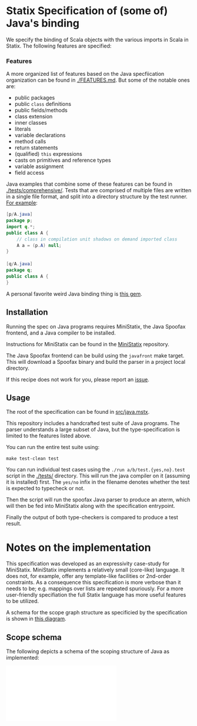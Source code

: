 # Statix Specification of (some of) Java's binding

We specify the binding of Scala objects with the various imports in Scala in Statix.
The following features are specified:

### Features

A more organized list of features based on the Java specfiication organization can be found in [./FEATURES.md](./FEATURES.md).
But some of the notable ones are:
 
- public packages
- public `class` definitions
- public fields/methods
- class extension
- inner classes
- literals
- variable declarations
- method calls
- return statements
- (qualified) `this` expressions
- casts on primitives and reference types
- variable assignment
- field access

Java examples that combine some of these features can be found in [./tests/comprehensive/](./tests/comprehensive). Tests that are comprised of multiple files are written in a single file format, and split into a directory structure by the test runner. [For example](./tests/packages/class-in-compilation-unit-shadows-on-demand-imported-class.yes.test):

```Java
[p/A.java]
package p;
import q.*;
public class A {
    // class in compilation unit shadows on demand imported class
    A a = (p.A) null;
}

[q/A.java]
package q;
public class A {
}
```

A personal favorite weird Java binding thing is [this gem](./tests/classes/inheritance/inheritedshadowself.no.test).

## Installation

Running the spec on Java programs requires MiniStatix, the Java Spoofax frontend, and
a Java compiler to be installed.

Instructions for MiniStatix can be found in the 
[MiniStatix](https://github.com/metaborg/ministatix.hs/) repository.

The Java Spoofax frontend can be build using the `javafront` make target.
This will download a Spoofax binary and build the parser in a project local directory.

If this recipe does not work for you, please report an 
[issue](https://github.com/metaborg/ministatix.hs/issues).
 
## Usage

The root of the specification can be found in [src/java.mstx](./src/java.mstx).

This repository includes a handcrafted test suite of Java programs.
The parser understands a large subset of Java, but the type-specification is limited
to the features listed above.

You can run the entire test suite using:

    make test-clean test

You can run individual test cases using the `./run a/b/test.{yes,no}.test` 
script in the [./tests/](./tests/) directory.
This will run the java compiler on it (assuming it is installed) first.
The `yes/no` infix in the filename denotes whether the test is expected to typecheck or not.

Then the script will run the spoofax Java parser to produce an aterm, which
will then be fed into MiniStatix along with the specification entrypoint.

Finally the output of both type-checkers is compared to produce a test result.

# Notes on the implementation

This specification was developed as an expressivity case-study for MiniStatix.
MiniStatix implements a relatively small (core-like) language.
It does not, for example, offer any template-like facilities or 2nd-order constraints.
As a consequence this specification is more verbose than it needs to be;
e.g. mappings over lists are repeated spuriously.
For a more user-friendly specifiation the full Statix language has more useful features to be utilized.

A schema for the scope graph structure as specificied by the specification is
shown in [this diagram](doc/scopegraph.pdf).

## Scope schema

The following depicts a schema of the scoping structure of Java as implemented:

![Scope schema](./doc/scopegraph.pdf)

